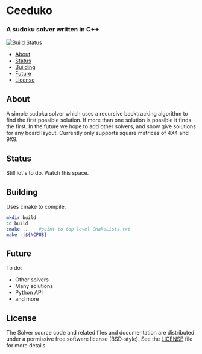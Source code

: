 # Ceeduko

### A sudoku solver written in C++

[![Build Status](https://travis-ci.org/thomasms/ceeduko.svg?branch=master)](https://travis-ci.org/thomasms/ceeduko)

- [About](#about)
- [Status](#status)
- [Building](#building)
- [Future](#future)
- [License](#license)

About
------
A simple sudoku solver which uses a recursive backtracking algorithm to find the first possible solution. If more than one solution is possible it finds the first. In the future we hope to add other solvers, and show give solutions for any board layout. Currently only supports square matrices of 4X4 and 9X9.

Status
------
Still lot's to do. Watch this space.

Building
------
Uses cmake to compile.
```bash
mkdir build
cd build
cmake ..    #point to top level CMakeLists.txt
make -j${NCPUS}
```

Future
------
To do:
- Other solvers
- Many solutions
- Python API
- and more

License
--------
The Solver source code and related files and documentation are distributed under a permissive free software license (BSD-style).  See the [LICENSE](https://raw.githubusercontent.com/thomasms/Solver/master/LICENSE) file for more details.

